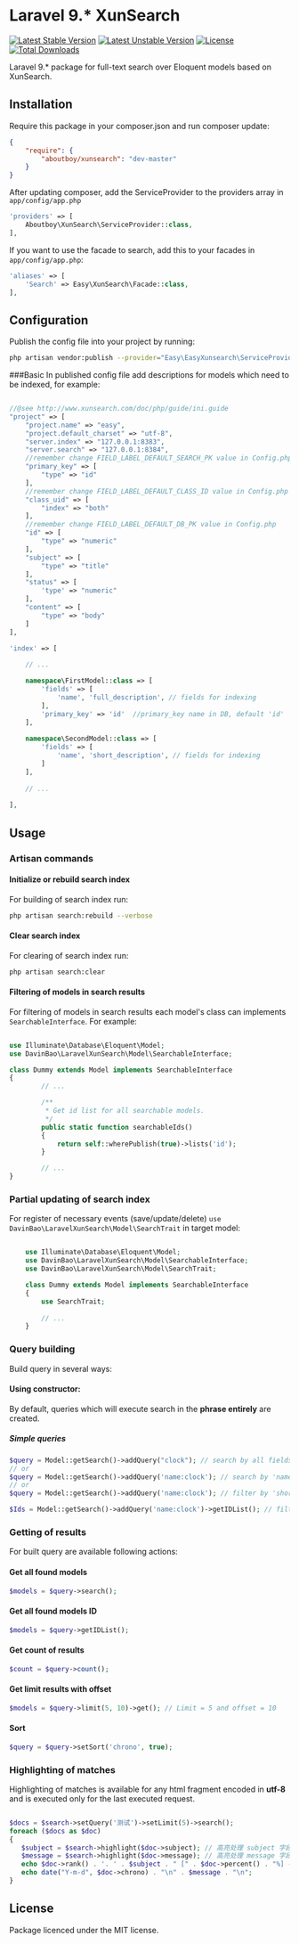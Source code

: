 Laravel 9.* XunSearch
==============

[![Latest Stable Version](https://poser.pugx.org/davin-bao/laravel-xun-search/v/stable.png)](https://packagist.org/packages/davin-bao/laravel-xun-search)
[![Latest Unstable Version](https://poser.pugx.org/davin-bao/laravel-xun-search/v/unstable.png)](https://packagist.org/packages/davin-bao/laravel-xun-search)
[![License](https://poser.pugx.org/davin-bao/laravel-xun-search/license.png)](https://packagist.org/packages/davin-bao/laravel-xun-search)
[![Total Downloads](https://poser.pugx.org/davin-bao/laravel-xun-search/downloads)](https://packagist.org/packages/davin-bao/laravel-xun-search)

Laravel 9.* package for full-text search over Eloquent models based on XunSearch.

## Installation

Require this package in your composer.json and run composer update:

```json
{
	"require": {
        "aboutboy/xunsearch": "dev-master"
	}
}
```

After updating composer, add the ServiceProvider to the providers array in `app/config/app.php`

```php
'providers' => [
	Aboutboy\XunSearch\ServiceProvider::class,
],
```

If you want to use the facade to search, add this to your facades in `app/config/app.php`:

```php
'aliases' => [
	'Search' => Easy\XunSearch\Facade::class,
],
```
## Configuration 

Publish the config file into your project by running:

```bash
php artisan vendor:publish --provider="Easy\EasyXunsearch\ServiceProvider"
```
###Basic
In published config file add descriptions for models which need to be indexed, for example:

```php

//@see http://www.xunsearch.com/doc/php/guide/ini.guide
"project" => [
    "project.name" => "easy",
    "project.default_charset" => "utf-8",
    "server.index" => "127.0.0.1:8383",
    "server.search" => "127.0.0.1:8384",
    //remember change FIELD_LABEL_DEFAULT_SEARCH_PK value in Config.php
    "primary_key" => [
        "type" => "id"
    ],
    //remember change FIELD_LABEL_DEFAULT_CLASS_ID value in Config.php
    "class_uid" => [
        "index" => "both"
    ],
    //remember change FIELD_LABEL_DEFAULT_DB_PK value in Config.php
    "id" => [
        "type" => "numeric"
    ],
    "subject" => [
        "type" => "title"
    ],
    "status" => [
        'type' => "numeric"
    ],
    "content" => [
        "type" => "body"
    ]
],

'index' => [
	
	// ...

	namespace\FirstModel::class => [
		'fields' => [
			'name', 'full_description', // fields for indexing
		],
		'primary_key' => 'id'  //primary_key name in DB, default 'id'
	],
	
	namespace\SecondModel::class => [
		'fields' => [
			'name', 'short_description', // fields for indexing
		]
	],
	
	// ...
	
],

```

## Usage
### Artisan commands
#### Initialize or rebuild search index
For building of search index run:

```bash
php artisan search:rebuild --verbose
```
#### Clear search index
For clearing of search index run:

```bash
php artisan search:clear
```
#### Filtering of models in search results 
For filtering of models in search results each model's class can implements `SearchableInterface`.
For example:

```php

use Illuminate\Database\Eloquent\Model;
use DavinBao\LaravelXunSearch\Model\SearchableInterface;

class Dummy extends Model implements SearchableInterface
{
        // ...

        /**
         * Get id list for all searchable models.
         */
        public static function searchableIds()
        {
            return self::wherePublish(true)->lists('id');
        }

        // ...
}

```

### Partial updating of search index
For register of necessary events (save/update/delete) `use DavinBao\LaravelXunSearch\Model\SearchTrait` in target model:

```php

    use Illuminate\Database\Eloquent\Model;
    use DavinBao\LaravelXunSearch\Model\SearchableInterface;
    use DavinBao\LaravelXunSearch\Model\SearchTrait;

    class Dummy extends Model implements SearchableInterface
    {
        use SearchTrait;
    
        // ...
    }

```

### Query building
Build query in several ways:

#### Using constructor:

By default, queries which will execute search in the **phrase entirely** are created.

##### Simple queries
```php
$query = Model::getSearch()->addQuery("clock"); // search by all fields.
// or 
$query = Model::getSearch()->addQuery('name:clock'); // search by 'name' field.
// or
$query = Model::getSearch()->addQuery('name:clock'); // filter by 'short_description' field.

$Ids = Model::getSearch()->addQuery('name:clock')->getIDList(); // filter by 'short_description' field.
```

### Getting of results

For built query are available following actions:

#### Get all found models

```php
$models = $query->search();
```

#### Get all found models ID

```php
$models = $query->getIDList();
```

#### Get count of results
```php
$count = $query->count();
```

#### Get limit results with offset

```php
$models = $query->limit(5, 10)->get(); // Limit = 5 and offset = 10
```
#### Sort

```php
$query = $query->setSort('chrono', true);
```
### Highlighting of matches

Highlighting of matches is available for any html fragment encoded in **utf-8** and is executed only for the last executed request.

```php

$docs = $search->setQuery('测试')->setLimit(5)->search();
foreach ($docs as $doc)
{
   $subject = $search->highlight($doc->subject); // 高亮处理 subject 字段
   $message = $search->highlight($doc->message); // 高亮处理 message 字段
   echo $doc->rank() . '. ' . $subject . " [" . $doc->percent() . "%] - ";
   echo date("Y-m-d", $doc->chrono) . "\n" . $message . "\n";
}

```
##
## License
Package licenced under the MIT license.
